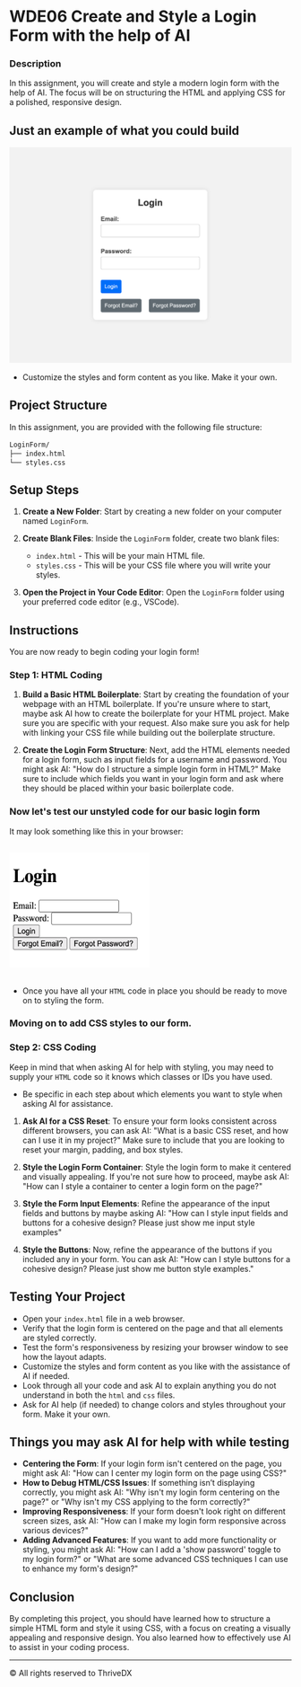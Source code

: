 
# WDE06 Create and Style a Login Form with the help of AI

### Description
In this assignment, you will create and style a modern login form with the help of AI. The focus will be on structuring the HTML and applying CSS for a polished, responsive design.

## Just an example of what you could build 

![Screenshot of the finished webpage](./assets/images/example.png)

* Customize the styles and form content as you like. Make it your own.

##




## Project Structure

In this assignment, you are provided with the following file structure:

```plaintext
LoginForm/
├── index.html
└── styles.css
```

## Setup Steps

1. **Create a New Folder**: Start by creating a new folder on your computer named `LoginForm`.

2. **Create Blank Files**: Inside the `LoginForm` folder, create two blank files:
   - `index.html` - This will be your main HTML file.
   - `styles.css` - This will be your CSS file where you will write your styles.

3. **Open the Project in Your Code Editor**: Open the `LoginForm` folder using your preferred code editor (e.g., VSCode).

## Instructions

You are now ready to begin coding your login form!

### Step 1: HTML Coding

1. **Build a Basic HTML Boilerplate**: Start by creating the foundation of your webpage with an HTML boilerplate. If you're unsure where to start, maybe ask AI how to create the boilerplate for your HTML project. Make sure you are specific with your request. Also make sure you ask for help with linking your CSS file while building out the boilerplate structure. 

2. **Create the Login Form Structure**: Next, add the HTML elements needed for a login form, such as input fields for a username and password. You might ask AI: "How do I structure a simple login form in HTML?" Make sure to include which fields you want in your login form and ask where they should be placed within your basic boilerplate code.

### Now let's test our unstyled code for our basic login form

It may look something like this in your browser:
##
<img src="assets/images/example2.png" alt="Example Login Form" width="250" height="205">

##
- Once you have all your `HTML` code in place you should be ready to move on to styling the form.

### Moving on to add CSS styles to our form. 

### Step 2: CSS Coding
Keep in mind that when asking AI for help with styling, you may need to supply your `HTML` code so it knows which classes or IDs you have used.

- Be specific in each step about which elements you want to style when asking AI for assistance.


1. **Ask AI for a CSS Reset**: To ensure your form looks consistent across different browsers, you can ask AI: "What is a basic CSS reset, and how can I use it in my project?" Make sure to include that you are looking to reset your margin, padding, and box styles. 

2. **Style the Login Form Container**: Style the login form to make it centered and visually appealing. If you're not sure how to proceed, maybe ask AI: "How can I style a container to center a login form on the page?"

3. **Style the Form Input Elements**: Refine the appearance of the input fields and buttons by maybe asking AI: "How can I style input fields and buttons for a cohesive design? Please just show me input style examples"

4. **Style the Buttons**: Now, refine the appearance of the buttons if you included any in your form. You can ask AI: "How can I style buttons for a cohesive design? Please just show me button style examples."


## Testing Your Project

- Open your `index.html` file in a web browser.
- Verify that the login form is centered on the page and that all elements are styled correctly.
- Test the form's responsiveness by resizing your browser window to see how the layout adapts.
- Customize the styles and form content as you like with the assistance of AI if needed.
- Look through all your code and ask AI to explain anything you do not understand in both the `html` and `css` files.
- Ask for AI help (if needed) to change colors and styles throughout your form. Make it your own. 

## Things you may ask AI for help with while testing

- **Centering the Form**: If your login form isn't centered on the page, you might ask AI: "How can I center my login form on the page using CSS?"
- **How to Debug HTML/CSS Issues**: If something isn’t displaying correctly, you might ask AI: "Why isn't my login form centering on the page?" or "Why isn't my CSS applying to the form correctly?"
- **Improving Responsiveness**: If your form doesn't look right on different screen sizes, ask AI: "How can I make my login form responsive across various devices?"
- **Adding Advanced Features**: If you want to add more functionality or styling, you might ask AI: "How can I add a 'show password' toggle to my login form?" or "What are some advanced CSS techniques I can use to enhance my form's design?"


## Conclusion

By completing this project, you should have learned how to structure a simple HTML form and style it using CSS, with a focus on creating a visually appealing and responsive design. You also learned how to effectively use AI to assist in your coding process.

---

© All rights reserved to ThriveDX

